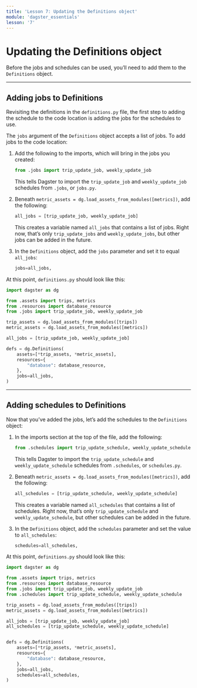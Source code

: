 ```yaml
---
title: 'Lesson 7: Updating the Definitions object'
module: 'dagster_essentials'
lesson: '7'
---
```


# Updating the Definitions object

Before the jobs and schedules can be used, you’ll need to add them to the `Definitions` object.

---

## Adding jobs to Definitions

Revisiting the definitions in the `definitions.py` file, the first step to adding the schedule to the code location is adding the jobs for the schedules to use.

The `jobs` argument of the `Definitions` object accepts a list of jobs. To add jobs to the code location:

1. Add the following to the imports, which will bring in the jobs you created:

   ```python
   from .jobs import trip_update_job, weekly_update_job
   ```

   This tells Dagster to import the `trip_update_job` and `weekly_update_job` schedules from `.jobs`, or `jobs.py`.

2. Beneath `metric_assets = dg.load_assets_from_modules([metrics])`, add the following:

   ```python
   all_jobs = [trip_update_job, weekly_update_job]
   ```

   This creates a variable named `all_jobs` that contains a list of jobs. Right now, that’s only `trip_update_jobs` and `weekly_update_jobs`, but other jobs can be added in the future.

3. In the `Definitions` object, add the `jobs` parameter and set it to equal `all_jobs`:

   ```python
   jobs=all_jobs,
   ```

At this point, `definitions.py` should look like this:

```python
import dagster as dg

from .assets import trips, metrics
from .resources import database_resource
from .jobs import trip_update_job, weekly_update_job

trip_assets = dg.load_assets_from_modules([trips])
metric_assets = dg.load_assets_from_modules([metrics])

all_jobs = [trip_update_job, weekly_update_job]

defs = dg.Definitions(
    assets=[*trip_assets, *metric_assets],
    resources={
        "database": database_resource,
    },
    jobs=all_jobs,
)
```

---

## Adding schedules to Definitions

Now that you’ve added the jobs, let’s add the schedules to the `Definitions` object:

1. In the imports section at the top of the file, add the following:

   ```python
   from .schedules import trip_update_schedule, weekly_update_schedule
   ```

   This tells Dagster to import the `trip_update_schedule` and `weekly_update_schedule` schedules from `.schedules`, or `schedules.py`.

2. Beneath `metric_assets = dg.load_assets_from_modules([metrics])`, add the following:

   ```python
   all_schedules = [trip_update_schedule, weekly_update_schedule]
   ```

   This creates a variable named `all_schedules` that contains a list of schedules. Right now, that’s only `trip_update_schedule` and `weekly_update_schedule`, but other schedules can be added in the future.

3. In the `Definitions` object, add the `schedules` parameter and set the value to `all_schedules`:

   ```python
   schedules=all_schedules,
   ```

At this point, `definitions.py` should look like this:

```python
import dagster as dg

from .assets import trips, metrics
from .resources import database_resource
from .jobs import trip_update_job, weekly_update_job
from .schedules import trip_update_schedule, weekly_update_schedule

trip_assets = dg.load_assets_from_modules([trips])
metric_assets = dg.load_assets_from_modules([metrics])

all_jobs = [trip_update_job, weekly_update_job]
all_schedules = [trip_update_schedule, weekly_update_schedule]


defs = dg.Definitions(
    assets=[*trip_assets, *metric_assets],
    resources={
        "database": database_resource,
    },
    jobs=all_jobs,
    schedules=all_schedules,
)
```
